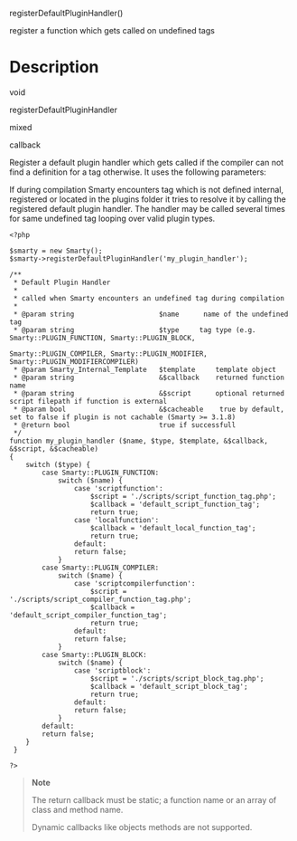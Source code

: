 registerDefaultPluginHandler()

register a function which gets called on undefined tags

Description
===========

void

registerDefaultPluginHandler

mixed

callback

Register a default plugin handler which gets called if the compiler can
not find a definition for a tag otherwise. It uses the following
parameters:

If during compilation Smarty encounters tag which is not defined
internal, registered or located in the plugins folder it tries to
resolve it by calling the registered default plugin handler. The handler
may be called several times for same undefined tag looping over valid
plugin types.


    <?php

    $smarty = new Smarty();
    $smarty->registerDefaultPluginHandler('my_plugin_handler');

    /**
     * Default Plugin Handler
     *
     * called when Smarty encounters an undefined tag during compilation
     * 
     * @param string                     $name      name of the undefined tag
     * @param string                     $type     tag type (e.g. Smarty::PLUGIN_FUNCTION, Smarty::PLUGIN_BLOCK, 
                                                   Smarty::PLUGIN_COMPILER, Smarty::PLUGIN_MODIFIER, Smarty::PLUGIN_MODIFIERCOMPILER)
     * @param Smarty_Internal_Template   $template     template object
     * @param string                     &$callback    returned function name 
     * @param string                     &$script      optional returned script filepath if function is external
     * @param bool                       &$cacheable    true by default, set to false if plugin is not cachable (Smarty >= 3.1.8)
     * @return bool                      true if successfull
     */
    function my_plugin_handler ($name, $type, $template, &$callback, &$script, &$cacheable)
    {
        switch ($type) {
            case Smarty::PLUGIN_FUNCTION:
                switch ($name) {
                    case 'scriptfunction':
                        $script = './scripts/script_function_tag.php';
                        $callback = 'default_script_function_tag';
                        return true;
                    case 'localfunction':
                        $callback = 'default_local_function_tag';
                        return true;
                    default:
                    return false;
                }
            case Smarty::PLUGIN_COMPILER:
                switch ($name) {
                    case 'scriptcompilerfunction':
                        $script = './scripts/script_compiler_function_tag.php';
                        $callback = 'default_script_compiler_function_tag';
                        return true;
                    default:
                    return false;
                }
            case Smarty::PLUGIN_BLOCK:
                switch ($name) {
                    case 'scriptblock':
                        $script = './scripts/script_block_tag.php';
                        $callback = 'default_script_block_tag';
                        return true;
                    default:
                    return false;
                }
            default:
            return false;
        }
     }

    ?>

      

> **Note**
>
> The return callback must be static; a function name or an array of
> class and method name.
>
> Dynamic callbacks like objects methods are not supported.
